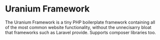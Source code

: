 # Uranium Framework

The Uranium Framework is a tiny PHP boilerplate framework containing all of the most common website functionality, without the unnecisarry bloat that frameworks such as Laravel provide. Supports composer libraries too. 
